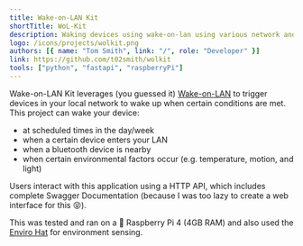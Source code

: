 ```yaml
---
title: Wake-on-LAN Kit
shortTitle: WoL-Kit
description: Waking devices using wake-on-lan using various network and environmental detection methods.
logo: /icons/projects/wolkit.png
authors: [{ name: "Tom Smith", link: "/", role: "Developer" }]
link: https://github.com/t02smith/wolkit
tools: ["python", "fastapi", "raspberryPi"]
---
```


Wake-on-LAN Kit leverages (you guessed it) [Wake-on-LAN](https://en.wikipedia.org/wiki/Wake-on-LAN) to trigger devices in your local network to wake up when certain conditions are met. This project can wake your device:

- at scheduled times in the day/week
- when a certain device enters your LAN
- when a bluetooth device is nearby
- when certain environmental factors occur (e.g. temperature, motion, and light)

Users interact with this application using a HTTP API, which includes complete Swagger Documentation (because I was too lazy to create a web interface for this 😝).

This was tested and ran on a 🍒 Raspberry Pi 4 (4GB RAM) and also used the [Enviro Hat](https://shop.pimoroni.com/products/enviro?variant=31155658489939) for environment sensing.
